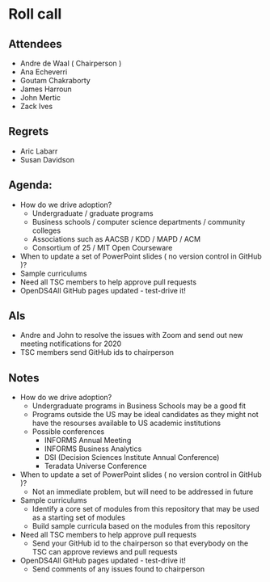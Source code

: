 # Roll call
## Attendees

- Andre de Waal ( Chairperson )
- Ana Echeverri
- Goutam Chakraborty
- James Harroun
- John Mertic
- Zack Ives

## Regrets

- Aric Labarr
- Susan Davidson

## Agenda:

- How do we drive adoption?
  - Undergraduate / graduate programs
  - Business schools / computer science departments / community colleges
  - Associations such as AACSB / KDD / MAPD / ACM
  - Consortium of 25 / MIT Open Courseware 
- When to update a set of PowerPoint slides ( no version control in GitHub )?
- Sample curriculums
- Need all TSC members to help approve pull requests
- OpenDS4All GitHub pages updated - test-drive it!

## AIs

- Andre and John to resolve the issues with Zoom and send out new meeting notifications for 2020
- TSC members send GitHub ids to chairperson

## Notes

- How do we drive adoption?
  - Undergraduate programs in Business Schools may be a good fit 
  - Programs outside the US may be ideal candidates as they might not have the resourses available to US academic institutions 
  - Possible conferences
    - INFORMS Annual Meeting
    - INFORMS Business Analytics 
    - DSI (Decision Sciences Institute Annual Conference)
    - Teradata Universe Conference
- When to update a set of PowerPoint slides ( no version control in GitHub )?
  - Not an immediate problem, but will need to be addressed in future
- Sample curriculums
  - Identify a core set of modules from this repository that may be used as a starting set of modules
  - Build sample curricula based on the modules from this repository
- Need all TSC members to help approve pull requests
  - Send your GitHub id to the chairperson so that everybody on the TSC can approve reviews and pull requests
- OpenDS4All GitHub pages updated - test-drive it!
  - Send comments of any issues found to chairperson
